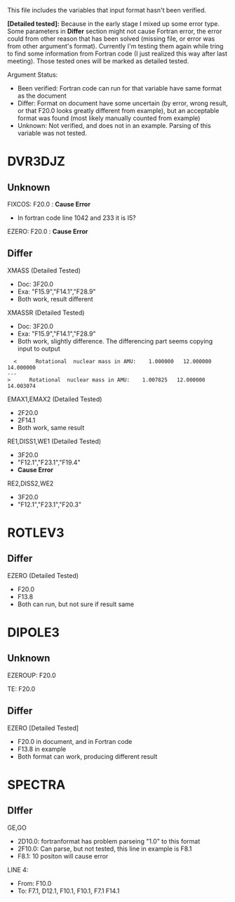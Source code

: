 This file includes the variables that input format hasn't been verified.

**\[Detailed tested\]:** Because in the early stage I mixed up some error type. Some parameters in **Differ** section might not cause Fortran error, the error could from other reason that has been solved (missing file, or error was from other argument's format). Currently I'm testing them again while tring to find some information from Fortran code (I just realized this way after last meeting). Those tested ones will be marked as detailed tested.

Argument Status:
* Been verified: Fortran code can run for that variable have same format as the document
* Differ: Format on document have some uncertain (by error, wrong result, or that F20.0 looks greatly different from example), but an acceptable format was found (most likely manually counted from example)
* Unknown: Not verified, and does not in an example. Parsing of this variable was not tested.

# DVR3DJZ
## Unknown
FIXCOS: F20.0 : **Cause Error**
* In fortran code line 1042 and 233 it is I5?

EZERO: F20.0 : **Cause Error**

## Differ
XMASS (Detailed Tested)
  * Doc: 3F20.0
  * Exa: "F15.9","F14.1","F28.9"
  * Both work, result different

XMASSR (Detailed Tested)
  * Doc: 3F20.0
  * Exa: "F15.9","F14.1","F28.9"
  * Both work, slightly difference. The differencing part seems copying input to output
~~~~
  <      Rotational  nuclear mass in AMU:    1.000000   12.000000   14.000000
---
>      Rotational  nuclear mass in AMU:    1.007825   12.000000   14.003074
~~~~

EMAX1,EMAX2 (Detailed Tested)
* 2F20.0
* 2F14.1
* Both work, same result

RE1,DISS1,WE1 (Detailed Tested)
* 3F20.0
* "F12.1","F23.1","F19.4"
* **Cause Error**

RE2,DISS2,WE2
* 3F20.0
* "F12.1","F23.1","F20.3"

# ROTLEV3
## Differ
EZERO (Detailed Tested)
* F20.0
* F13.8
* Both can run, but not sure if result same

# DIPOLE3
## Unknown
EZEROUP: F20.0

TE: F20.0

## Differ
EZERO \[Detailed Tested\]
* F20.0 in document, and in Fortran code
* F13.8 in example
* Both format can work, producing different result

# SPECTRA
## DIffer
GE,GO
* 2D10.0: fortranformat has problem parseing "1.0" to this format
* 2F10.0: Can parse, but not tested, this line in example is F8.1
* F8.1: 10 positon will cause error

LINE 4:
* From: F10.0
* To: F7.1, D12.1, F10.1, F10.1, F7.1 F14.1